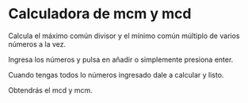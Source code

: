 # Calculadora de mcm y mcd

Calcula el máximo común divisor y el mínimo común múltiplo de varios números a la vez.

Ingresa los números y pulsa en añadir o simplemente presiona enter.

Cuando tengas todos lo números ingresado dale a calcular y listo.

Obtendrás el mcd y mcm.
